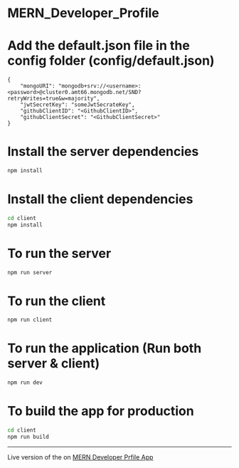 # MERN_Developer_Profile

# Add the default.json file in the config folder (config/default.json)

```
{
    "mongoURI": "mongodb+srv://<username>:<password>@cluster0.amt66.mongodb.net/SND?retryWrites=true&w=majority",
    "jwtSecretKey": "someJwtSecrateKey",
    "githubClientID": "<GithubClientID>",
    "githubClientSecret": "<GithubClientSecret>"
}
```

# Install the server dependencies
```bash
npm install
```

# Install the client dependencies
```bash
cd client
npm install
```

# To run the server
```bash
npm run server
```

# To run the client
```bash
npm run client
```

# To run the application (Run both server & client)
```bash
npm run dev
```

# To build the app for production
```bash
cd client
npm run build
```

---

Live version of the on [MERN Developer Prfile App](https://glacial-beach-79161.herokuapp.com/)
